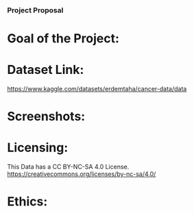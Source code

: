 ### Project Proposal

# Goal of the Project:

# Dataset Link: 
https://www.kaggle.com/datasets/erdemtaha/cancer-data/data

# Screenshots:

# Licensing:
This Data has a CC BY-NC-SA 4.0 License. 
https://creativecommons.org/licenses/by-nc-sa/4.0/
# Ethics:
